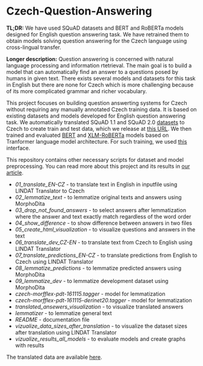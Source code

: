 # Czech-Question-Answering
**TL;DR:** We have used SQuAD datasets and BERT and RoBERTa models designed for English question answering task. We have retrained them to obtain models solving question answering for the Czech language using cross-lingual transfer.

**Longer description:** Question answering is concerned with natural language processing and information rtetrieval. The main goal is to build a model that can automatically find an answer to a questions posed by humans in given text. There exists several models and datasets for this task in English but there are none for Czech which is more challenging because of its more complicated grammar and richer vocabulary.

This project focuses on building question answerting systems for Czech without requiring any manually annotated Czech training data. It is based on existing datasets and models developed for English question answering task. We automatically translated SQuAD 1.1 and SQuAD 2.0 [datasets](https://arxiv.org/abs/1606.05250) to Czech to create train and test data, which we release at [this URL](https://lindat.mff.cuni.cz/repository/xmlui/handle/11234/1-3249). We then trained and evaluated [BERT](https://arxiv.org/abs/1810.04805) and [XLM-RoBERTa](https://arxiv.org/abs/1907.11692) models based on Tranformer language model architecture. For such training, we used [this](https://github.com/huggingface/transformers) interface.

This repository contains other necessary scripts for dataset and model preprocessing. You can read more about this project and its results in [our article](https://arxiv.org/abs/2007.01667).
 - *01_translate_EN-CZ* - to translate text in English in inputfile using LINDAT Translator to Czech
 - *02_lemmatize_text* - to lemmatize original texts and answers using MorphoDita 
 - *03_drop_not_found_answers* - to select answers after lemmatization where the answer and text exactly match regardless of the word order 
 - *04_show_difference* - to show difference between answers in two files
 - *05_create_html_visualization* - to visualize questions and answers in the text
 - *06_translate_dev_CZ-EN* - to translate text from Czech to English using LINDAT Translator 
 - *07_translate_predictions_EN-CZ* - to translate predictions from English to Czech using LINDAT Translator 
 - *08_lemmatize_predictions* -  to lemmatize predicted answers using MorphoDita
 - *09_lemmatize_dev* - to lemmatize development dataset using MorphoDita
 - *czech-morfflex-pdt-161115.tagger* - model for lemmatization
 - *czech-morfflex-pdt-161115-derinet20.tagger* - model for lemmatization
 - *translated_ansewers_visualization* - to visualize translated answers
 - *lemmatizer* - to lemmatize general text
 - *README* - documentation file
 - *vizualize_data_sizes_after_translation* - to visualize the dataset sizes after translation using LINDAT Translator
 - *vizualize_results_all_models* - to evaluate models and create graphs with results

The translated data are available [here](https://lindat.mff.cuni.cz/repository/xmlui/handle/11234/1-3249).
